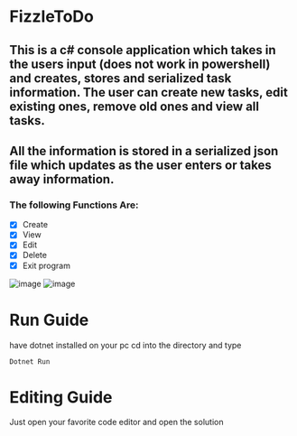 # FizzleToDo

## This is a c# console application which takes in the users input (does not work in powershell) and creates, stores and serialized task information. The user can create new tasks, edit existing ones, remove old ones and view all tasks.

## All the information is stored in a serialized json file which updates as the user enters or takes away information.

### The following Functions Are:

- [x] Create
- [x] View
- [x] Edit
- [x] Delete
- [x] Exit program

![image](https://user-images.githubusercontent.com/25106878/205512778-106b57c0-ec27-4c59-8f95-1f12b258585b.png)
![image](https://user-images.githubusercontent.com/25106878/205512841-d0259f95-d0d7-4a13-9df8-03064c2e0ec9.png)

# Run Guide
have dotnet installed on your pc
cd into the directory and type 
```
Dotnet Run
```
# Editing Guide
Just open your favorite code editor and open the solution 
